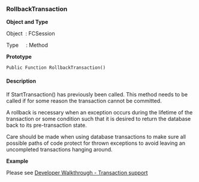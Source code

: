 ### RollbackTransaction

**Object and Type**

Object  : FCSession

Type     : Method

**Prototype**

```
Public Function RollbackTransaction()
```

#### Description

If StartTransaction() has previously been called. This method needs to be called if for some reason the transaction cannot be committed.  
  
A rollback is necessary when an exception occurs during the lifetime of the transaction or some condition such that it is desired to return the database back to its pre-transaction state.  
  
Care should be made when using database transactions to make sure all possible paths of code protect for thrown exceptions to avoid leaving an uncompleted transactions hanging around.

**Example**

Please see [Developer Walkthrough - Transaction support](../../articles/walkthroughs/transaction.md)